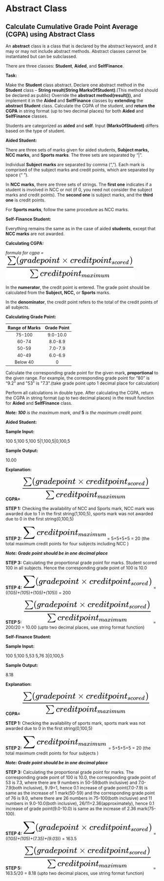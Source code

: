 # Abstract Class

## Calculate Cumulative Grade Point Average (CGPA) using Abstract Class

An **abstract** class is a class that is declared by the abstract keyword, and it may or may not include abstract methods. Abstract classes cannot be instantiated but can be subclassed.

There are three classes: **Student**, **Aided**, and **SelfFinance**.

**Task:**

Make the **Student** class abstract.
Declare one abstract method in the **Student** class – **String result(String MarksOfStudent)**.(This method should be declared as public)
Override the **abstract method(result())**, and implement it in the **Aided** and **SelfFinance** classes by **extending** the **abstract Student** class.
Calculate the CGPA of the student, and **return the CGPA** in string format (up to two decimal places) for both **Aided** and **SelfFinance** classes.

Students are categorized as **aided** and **self**. Input **(MarksOfStudent)** differs based on the type of student.

**Aided Student:**

There are three sets of marks given for aided students, **Subject marks, NCC marks,** and **Sports marks**. The three sets are separated by “|”.

Individual **Subject marks** are separated by comma (“,”). Each mark is comprised of the subject marks and credit points, which are separated by space (“ ”).

In **NCC marks**, there are three sets of strings. The **first one** indicates if a student is involved in NCC or not (if 0, you need not consider the subject marks and credit points). The **second one** is subject marks, and the **third one** is credit points.

For **Sports marks**, follow the same procedure as NCC marks.

**Self-Finance Student:**

Everything remains the same as in the case of aided **students**, except that **NCC marks** are not awarded.

**Calculating CGPA:**

_formula for cgpa =_
![average formula](./public/img/average.svg)

In the **numerator**, the credit point is entered. The grade point should be calculated from the **Subject, NCC,** or **Sports** marks.

In the **denominator**, the credit point refers to the total of the credit points of all subjects.

**Calculating Grade Point:**

| Range of Marks | Grade Point |
| :------------: | :---------: |
|     75-100     |  9.0-10.0   |
|     60-74      |   8.0-8.9   |
|     50-59      |   7.0-7.9   |
|     40-49      |   6.0-6.9   |
|    Below 40    |      0      |

Calculate the corresponding grade point for the given mark, **proportional** to the given range. For example, the corresponding grade point for “80” is “9.2” and "53" is "7.3".(take grade point upto 1 decimal place for calculation)

Perform all calculations in double type. After calculating the CGPA, return the CGPA in string format (up to two decimal places) in the result function for **Aided** and **SelfFinance** class.

**_Note: 100_** _is the maximum mark, and_ **5** _is the maximum credit point._

**Aided Student:**

**Sample Input:**

100 5,100 5,100 5|1,100,5|0,100,5

**Sample Output:**

10.00

**Explanation:**

**CGPA=** ![average formula](./public/img/average.svg)

**STEP 1:** Checking the availability of NCC and Sports mark, NCC mark was awarded due to 1 in the first string(1,100,5), sports mark was not awarded due to 0 in the first string(0,100,5)

**STEP 2:** ![average formula](./public/img/sum.svg)= 5+5+5+5 = 20 (the total maximum credit points for four subjects including NCC )

**_Note: Grade point should be in one decimal place_**

**STEP 3:** Calculating the proportional grade point for marks. Student scored 100 in all subjects. Hence the corresponding grade point of 100 is 10.0

**STEP 4:** ![average formula](./public/img/aggregate.svg) = ((10*5)+(10*5)+(10*5)+(10*5)) = 200

**STEP 5:** ![average formula](./public/img/average.svg) = 200/20 = 10.00 (upto two decimal places, use string format function)

**Self-Finance Student:**

**Sample Input:**

100 5,100 5,53 5,76 3|0,100,5

**Sample Output:**

8.18

**Explanation:**

**CGPA=** ![average formula](./public/img/average.svg)

**STEP 1:** Checking the availability of sports mark, sports mark was not awarded due to 0 in the first string(0,100,5)

**STEP 2:** ![average formula](./public/img/sum.svg) = 5+5+5+5 = 20 (the total maximum credit points for four subjects )

**_Note: Grade point should be in one decimal place_**

**STEP 3:** Calculating the proportional grade point for marks. The corresponding grade point of 100 is 10.0, the corresponding grade point of 53 is 7.3, where there are 9 numbers in 50-59(both inclusive) and 7.0-7.9(both inclusive), 9 /9=1, hence 0.1 increase of grade point(7.0-7.9) is same as the increase of 1 mark(50-59) and the corresponding grade point of 76 is 9.0, where there are 26 numbers in 75-100(both inclusive) and 11 numbers in 9.0-10.0(both inclusive), 26/11=2.36(approximately), hence 0.1 increase of grade point(9.0-10.0) is same as the increase of 2.36 mark(75-100).

**STEP 4:** ![average formula](./public/img/aggregate.svg) = ((10*5)+(10*5)+(7.3*5)+(9.0*3)) = 163.5

**STEP 5:** ![average formula](./public/img/average.svg) = 163.5/20 = 8.18 (upto two decimal places, use string format function)

